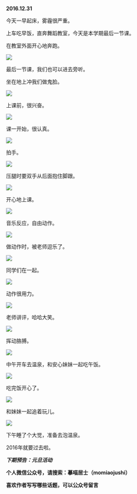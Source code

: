 
          
            
**2016.12.31**

今天一早起床，雾霾很严重。

上车吃早饭，直奔舞蹈教室，今天是本学期最后一节课。

在教室外面开心地奔跑。




![](//upload-images.jianshu.io/upload_images/51001-a46c805a072450a3.jpg)




最后一节课，我们也可以进去旁听。

坐在地上冲我们做鬼脸。




![](//upload-images.jianshu.io/upload_images/51001-28cd809b3ee86caf.jpg)




上课前，很兴奋。




![](//upload-images.jianshu.io/upload_images/51001-8f4386ca7e5753f8.jpg)




课一开始，很认真。




![](//upload-images.jianshu.io/upload_images/51001-c43056be021cc10f.jpg)




拍手。




![](//upload-images.jianshu.io/upload_images/51001-63129165be3e5f7d.jpg)




压腿时要双手从后面抱住脚跟。




![](//upload-images.jianshu.io/upload_images/51001-68a0aee9cdaffc33.jpg)




开心地上课。




![](//upload-images.jianshu.io/upload_images/51001-1b0099719b76abda.jpg)




音乐反应，自由动作。




![](//upload-images.jianshu.io/upload_images/51001-18ec7892e0a4993c.jpg)




做动作时，被老师逗乐了。




![](//upload-images.jianshu.io/upload_images/51001-c7bfe70ac344de85.jpg)




同学们在一起。




![](//upload-images.jianshu.io/upload_images/51001-9cfa01c81a77331d.jpg)




动作很用力。




![](//upload-images.jianshu.io/upload_images/51001-16daa02fa199f624.jpg)




老师讲评，哈哈大笑。




![](//upload-images.jianshu.io/upload_images/51001-c39ca76fcd0b6248.jpg)




挥动胳膊。




![](//upload-images.jianshu.io/upload_images/51001-5942282a1bea49f0.jpg)




中午开车去温泉，和安心妹妹一起吃午饭。




![](//upload-images.jianshu.io/upload_images/51001-5e51d0684365693a.jpg)




吃完饭开心了。




![](//upload-images.jianshu.io/upload_images/51001-850a1aeefd812ff1.jpg)




和妹妹一起追着玩儿。




![](//upload-images.jianshu.io/upload_images/51001-86457f0f1f68f3b9.jpg)




下午睡了个大觉，准备去泡温泉。

2016年就要过去啦。


***下期预告：元旦活动***


**个人微信公众号，请搜索：摹喵居士（momiaojushi）**

**喜欢作者写写哪些话题，可以公众号留言**

          
        